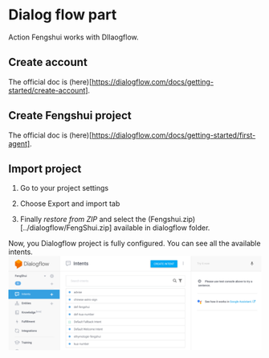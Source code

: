 # Dialog flow part
Action Fengshui works with DIlaogflow.

## Create account
The official doc is (here)[https://dialogflow.com/docs/getting-started/create-account].

## Create Fengshui project
The official doc is (here)[https://dialogflow.com/docs/getting-started/first-agent].

## Import project
1. Go to your project settings

2. Choose Export and import tab

3. Finally _restore from ZIP_ and select the (Fengshui.zip)[../dialogflow/FengShui.zip] available in dialogflow folder.

Now, you Dialogflow project is fully configured. You can see all the available intents.
![Dialogflow project](img/dialogflow_project.png)
